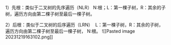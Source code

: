 1）先根：类似于二叉树的先序遍历（NLR） N:根；L：第一棵子树，R：其余的子树，遍历方向由第二棵子树至最后一棵子树。

2）后根：类似于二叉树的后序遍历（LRN）  L：第一棵子树，R：其余的子树，遍历方向由第二棵子树至最后一棵子树， N:根。
![[Pasted image 20231219163102.png]]

